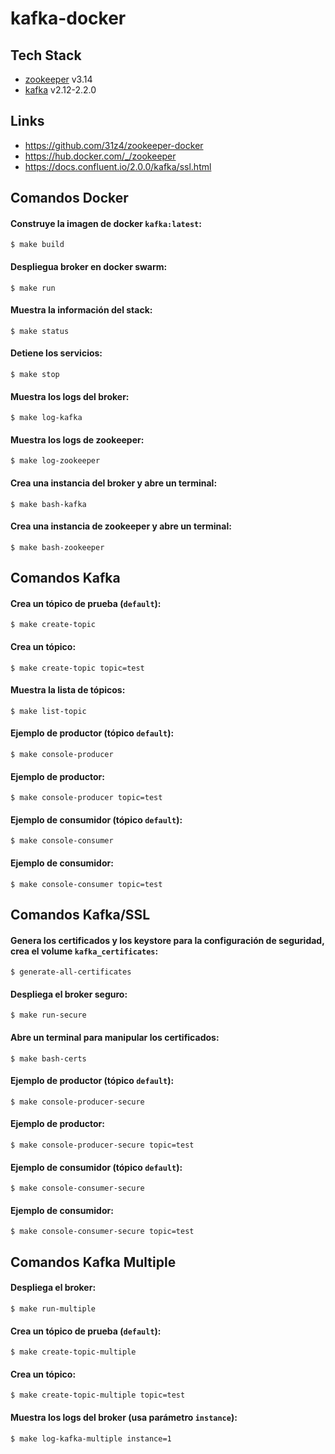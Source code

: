 # kafka-docker

## Tech Stack

- [zookeeper](https://hub.docker.com/_/zookeeper) v3.14
- [kafka](https://kafka.apache.org/quickstart) v2.12-2.2.0

## Links

- https://github.com/31z4/zookeeper-docker
- https://hub.docker.com/_/zookeeper
- https://docs.confluent.io/2.0.0/kafka/ssl.html

## Comandos Docker

#### Construye la imagen de docker `kafka:latest`:
```
$ make build
```

#### Despliegua broker en docker swarm:
```
$ make run
```

#### Muestra la información del stack:
```
$ make status
```

#### Detiene los servicios:
```
$ make stop
```

#### Muestra los logs del broker:
```
$ make log-kafka
```

#### Muestra los logs de zookeeper:
```
$ make log-zookeeper
```

#### Crea una instancia del broker y abre un terminal:
```
$ make bash-kafka
```

#### Crea una instancia de zookeeper y abre un terminal:
```
$ make bash-zookeeper
```

## Comandos Kafka

#### Crea un tópico de prueba (`default`):
```
$ make create-topic
```

#### Crea un tópico:
```
$ make create-topic topic=test
```

#### Muestra la lista de tópicos:
```
$ make list-topic
```

#### Ejemplo de productor (tópico `default`):
```
$ make console-producer
```

#### Ejemplo de productor:
```
$ make console-producer topic=test
```

#### Ejemplo de consumidor (tópico `default`):
```
$ make console-consumer
```

#### Ejemplo de consumidor:
```
$ make console-consumer topic=test
```

## Comandos Kafka/SSL

#### Genera los certificados y los keystore para la configuración de seguridad, crea el volume `kafka_certificates`:
```
$ generate-all-certificates
```

#### Despliega el broker seguro:
```
$ make run-secure
```

#### Abre un terminal para manipular los certificados:
```
$ make bash-certs
```

#### Ejemplo de productor (tópico `default`):
```
$ make console-producer-secure
```

#### Ejemplo de productor:
```
$ make console-producer-secure topic=test
```

#### Ejemplo de consumidor (tópico `default`):
```
$ make console-consumer-secure
```

#### Ejemplo de consumidor:
```
$ make console-consumer-secure topic=test
```

## Comandos Kafka Multiple

#### Despliega el broker:
```
$ make run-multiple
```

#### Crea un tópico de prueba (`default`):
```
$ make create-topic-multiple
```

#### Crea un tópico:
```
$ make create-topic-multiple topic=test
```

#### Muestra los logs del broker (usa parámetro `instance`):
```
$ make log-kafka-multiple instance=1
```
